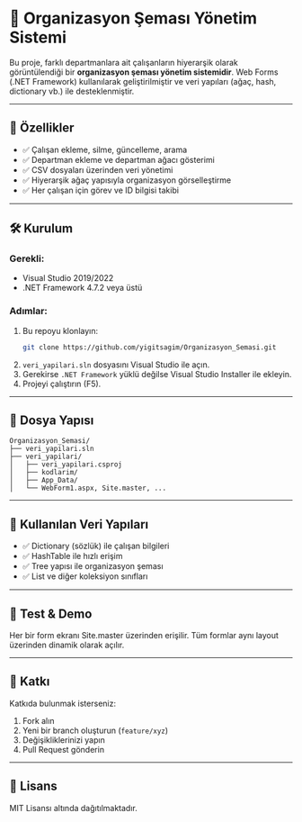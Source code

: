 
# 🏢 Organizasyon Şeması Yönetim Sistemi

Bu proje, farklı departmanlara ait çalışanların hiyerarşik olarak görüntülendiği bir **organizasyon şeması yönetim sistemidir**. Web Forms (.NET Framework) kullanılarak geliştirilmiştir ve veri yapıları (ağaç, hash, dictionary vb.) ile desteklenmiştir.

---

## 📌 Özellikler

- ✅ Çalışan ekleme, silme, güncelleme, arama
- ✅ Departman ekleme ve departman ağacı gösterimi
- ✅ CSV dosyaları üzerinden veri yönetimi
- ✅ Hiyerarşik ağaç yapısıyla organizasyon görselleştirme
- ✅ Her çalışan için görev ve ID bilgisi takibi

---

## 🛠️ Kurulum

### Gerekli:
- Visual Studio 2019/2022
- .NET Framework 4.7.2 veya üstü

### Adımlar:
1. Bu repoyu klonlayın:
   ```bash
   git clone https://github.com/yigitsagim/Organizasyon_Semasi.git
   ```
2. `veri_yapilari.sln` dosyasını Visual Studio ile açın.
3. Gerekirse `.NET Framework` yüklü değilse Visual Studio Installer ile ekleyin.
4. Projeyi çalıştırın (F5).

---

## 📁 Dosya Yapısı

```
Organizasyon_Semasi/
├── veri_yapilari.sln
├── veri_yapilari/
│   ├── veri_yapilari.csproj
│   ├── kodlarim/
│   ├── App_Data/
│   └── WebForm1.aspx, Site.master, ...
```

---

## 🧠 Kullanılan Veri Yapıları

- ✅ Dictionary (sözlük) ile çalışan bilgileri
- ✅ HashTable ile hızlı erişim
- ✅ Tree yapısı ile organizasyon şeması
- ✅ List<T> ve diğer koleksiyon sınıfları

---

## 🧪 Test & Demo

Her bir form ekranı Site.master üzerinden erişilir. Tüm formlar aynı layout üzerinden dinamik olarak açılır.

---

## 👥 Katkı

Katkıda bulunmak isterseniz:
1. Fork alın
2. Yeni bir branch oluşturun (`feature/xyz`)
3. Değişikliklerinizi yapın
4. Pull Request gönderin

---

## 📄 Lisans

MIT Lisansı altında dağıtılmaktadır.
